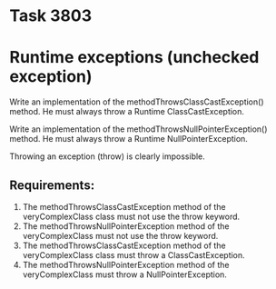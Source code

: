 # Task 3803
# Runtime exceptions (unchecked exception)

Write an implementation of the methodThrowsClassCastException() method. He must
always throw a Runtime ClassCastException.

Write an implementation of the methodThrowsNullPointerException() method. He must
always throw a Runtime NullPointerException.

Throwing an exception (throw) is clearly impossible.


## Requirements:
1. The methodThrowsClassCastException method of the veryComplexClass class must not use the throw keyword.
2. The methodThrowsNullPointerException method of the veryComplexClass must not use the throw keyword.
3. The methodThrowsClassCastException method of the veryComplexClass class must throw a ClassCastException.
4. The methodThrowsNullPointerException method of the veryComplexClass must throw a NullPointerException.